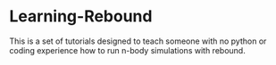 # Learning-Rebound
This is a set of tutorials designed to teach someone with no python or coding experience how to run n-body simulations with rebound.
